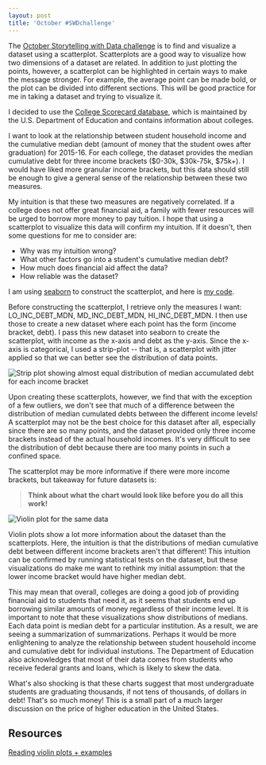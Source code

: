 ```yaml
---
layout: post
title: 'October #SWDchallenge'
---
```

The [October Storytelling with Data challenge](http://www.storytellingwithdata.com/blog/2018/10/1/swdchallenge-scatterplot) is to find and visualize a dataset using a scatterplot. Scatterplots are a good way to visualize how two dimensions of a dataset are related. In addition to just plotting the points, however, a scatterplot can be highlighted in certain ways to make the message stronger. For example, the average point can be made bold, or the plot can be divided into different sections. This will be good practice for me in taking a dataset and trying to visualize it.

I decided to use the [College Scorecard database](https://collegescorecard.ed.gov/data/documentation/), which is maintained by the U.S. Department of Education and contains information about colleges.

I want to look at the relationship between student household income and the cumulative median debt (amount of money that the student owes after graduation) for 2015-16. For each college, the dataset provides the median cumulative debt for three income brackets ($0-30k, $30k-75k, $75k+). I would have liked more granular income brackets, but this data should still be enough to give a general sense of the relationship between these two measures.

My intuition is that these two measures are negatively correlated. If a college does not offer great financial aid, a family with fewer resources will be urged to borrow more money to pay tuition. I hope that using a scatterplot to visualize this data will confirm my intuition. If it doesn't, then some questions for me to consider are:
 - Why was my intuition wrong?
 - What other factors go into a student's cumulative median debt?
 - How much does financial aid affect the data?
 - How reliable was the dataset?

I am using [seaborn](https://seaborn.pydata.org/) to construct the scatterplot, and here is [my code]({{site.baseurl}}/assets/october-swd/income-debt.py).

Before constructing the scatterplot, I retrieve only the measures I want: LO_INC_DEBT_MDN, MD_INC_DEBT_MDN, HI_INC_DEBT_MDN. I then use those to create a new dataset where each point has the form (income bracket, debt). I pass this new dataset into seaborn to create the scatterplot, with income as the x-axis and debt as the y-axis. Since the x-axis is categorical, I used a strip-plot -- that is, a scatterplot with jitter applied so that we can better see the distribution of data points.

![Strip plot showing almost equal distribution of median accumulated debt for each income bracket]({{site.baseurl}}/assets/october-swd/income-debt-stripplot.png)

Upon creating these scatterplots, however, we find that with the exception of a few outliers, we don't see that much of a difference between the distribution of median cumulated debts between the different income levels! A scatterplot may not be the best choice for this dataset after all, especially since there are so many points, and the dataset provided only three income brackets instead of the actual household incomes. It's very difficult to see the distribution of debt because there are too many points in such a confined space.

The scatterplot may be more informative if there were more income brackets, but takeaway for future datasets is:
>**Think about what the chart would look like before you do all this work!**

![Violin plot for the same data]({{site.baseurl}}/assets/october-swd/income-debt-violin.png)

Violin plots show a lot more information about the dataset than the scatterplots. Here, the intuition is that the distributions of median cumulative debt between different income brackets aren't that different! This intuition can be confirmed by running statistical tests on the dataset, but these visualizations do make me want to rethink my initial assumption: that the lower income bracket would have higher median debt.

This may mean that overall, colleges are doing a good job of providing financial aid to students that need it, as it seems that students end up borrowing similar amounts of money regardless of their income level. It is important to note that these visualizations show distributions of medians. Each data point is median debt for a particular institution. As a result, we are seeing a summarization of summarizations. Perhaps it would be more enlightening to analyze the relationship between student household income and cumulative debt for individual instutions. The Department of Education also acknowledges that most of their data comes from students who receive federal grants and loans, which is likely to skew the data.

What's also shocking is that these charts suggest that most undergraduate students are graduating thousands, if not tens of thousands, of dollars in debt! That's so much money! This is a small part of a much larger discussion on the price of higher education in the United States.

## Resources
[Reading violin plots + examples](https://blog.modeanalytics.com/violin-plot-examples/)